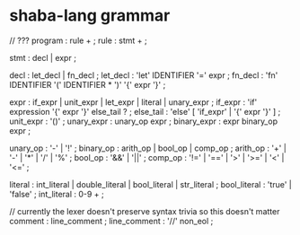 # shaba-lang grammar

// ???
program     : rule + ;
rule        : stmt + ;

stmt        : decl | expr ;

decl        : let_decl | fn_decl ;
let_decl    : 'let' IDENTIFIER '=' expr ;
fn_decl     : 'fn' IDENTIFIER '(' IDENTIFIER * ')' '{' expr '}' ;

expr        : if_expr | unit_expr | let_expr | literal | unary_expr ;
if_expr     : 'if' expression '{' expr '}' else_tail ? ;
else_tail   : 'else' [ 'if_expr' | '{' expr '}' ] ;
unit_expr   : '()' ;
unary_expr  : unary_op expr ;
binary_expr : expr binary_op expr ;

unary_op    : '-' | '!' ;
binary_op   : arith_op | bool_op | comp_op ;
arith_op    : '+' | '-' | '*' | '/' | '%' ;
bool_op     : '&&' | '||' ;
comp_op     : '!=' | '==' | '>' | '>=' | '<' | '<=' ;

literal         : int_literal | double_literal | bool_literal | str_literal ;
bool_literal    : 'true' | 'false' ;
int_literal     : 0-9 + ;

// currently the lexer doesn't preserve syntax trivia so this doesn't matter
comment         : line_comment ;
line_comment    : '//' non_eol ;
